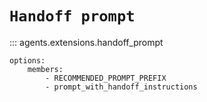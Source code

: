 # `Handoff prompt`

::: agents.extensions.handoff_prompt

    options:
        members:
            - RECOMMENDED_PROMPT_PREFIX
            - prompt_with_handoff_instructions
